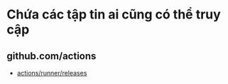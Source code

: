 # Chứa các tập tin ai cũng có thể truy cập
## github.com/actions
- [actions/runner/releases](https://github.com/actions/runner/releases)
